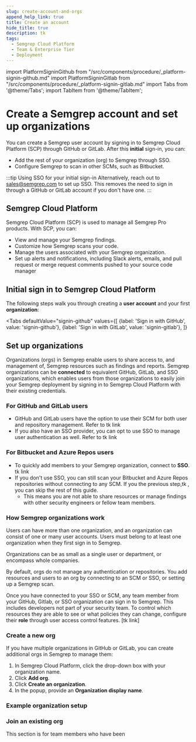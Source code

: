 ```yaml
---
slug: create-account-and-orgs
append_help_link: true
title: Create an account
hide_title: true
description: tk
tags:
  - Semgrep Cloud Platform
  - Team & Enterprise Tier
  - Deployment
---
```


import PlatformSigninGithub from "/src/components/procedure/_platform-signin-github.md"
import PlatformSigninGitlab from "/src/components/procedure/_platform-signin-gitlab.md"
import Tabs from '@theme/Tabs';
import TabItem from '@theme/TabItem';

# Create a Semgrep account and set up organizations

You can create a Semgrep user account by signing in to Semgrep Cloud Platform (SCP) through GitHub or GitLab. After this **initial** sign-in, you can:

* Add the rest of your organization (org) to Semgrep through SSO. 
* Configure Semgrep to scan in other SCMs, such as Bitbucket.

:::tip Using SSO for your initial sign-in 
Alternatively, reach out to [<i class="fa-regular fa-envelope"></i> sales@semgrep.com](mailto:sales@semgrep.com) to set up SSO. This removes the need to sign in through a GitHub or GitLab account if you don't have one.
:::

## Semgrep Cloud Platform

Semgrep Cloud Platform (SCP) is used to manage all Semgrep Pro products. With SCP, you can:

- View and manage your Semgrep findings.
- Customize how Semgrep scans your code.
- Manage the users associated with your Semgrep organization.
- Set up alerts and notifications, including Slack alerts, emails, and pull request or merge request comments pushed to your source code manager

## Initial sign in to Semgrep Cloud Platform

The following steps walk you through creating a **user account** and your first **organization**:

<Tabs
    defaultValue="signin-github"
    values={[
    {label: 'Sign in with GitHub', value: 'signin-github'},
    {label: 'Sign in with GitLab', value: 'signin-gitlab'},
    ]}
>

<TabItem value='signin-github'>

<PlatformSigninGithub />

</TabItem>

<TabItem value='signin-gitlab'>

<PlatformSigninGitlab />

</TabItem>

</Tabs>

## Set up organizations

Organizations (orgs) in Semgrep enable users to share access to, and management of, Semgrep resources such as findings and reports. Semgrep organizations can be **connected** to equivalent GitHub, GitLab, and SSO organizations, which enables users from those organizations to easily join your Semgrep deployment by signing in to Semgrep Cloud Platform with their existing credentials.

### For GitHub and GitLab users
- GitHub and GitLab users have the option to use their SCM for both user and repository management. Refer to tk link
- If you also have an SSO provider, you can opt to use SSO to manage user authentication as well. Refer to tk link

### For Bitbucket and Azure Repos users

- To quickly add members to your Semgrep organization, connect to **SSO**. tk link
- If you don't use SSO, you can still scan your Bitbucket and Azure Repos repositories without connecting to any SCM. If you  the previous step,tk , you can skip the rest of this guide.
    - This means you are not able to share resources or manage findings with other security engineers or fellow team members.

### How Semgrep organizations work

Users can have more than one organization, and an organization can consist of one or many user accounts. Users must belong to at least one organization when they first sign in to Semgrep. 

Organizations can be as small as a single user or department, or encompass whole companies. 

By default, orgs do not manage any authentication or repositories. You add resources and users to an org by connecting to an SCM or SSO, or setting up a Semgrep scan.

Once you have connected to your SSO or SCM, any team member from your GitHub, Gitlab, or SSO organization can sign in to Semgrep. This includes developers not part of your security team. To control which resources they are able to see or what policies they can change, configure their **role** through user access control features. [tk link]

### Create a new org

If you have multiple organizations in GitHub or GitLab, you can create additional orgs in Semgrep to manage them:

1. In Semgrep Cloud Platform, click the drop-down box with your organization name.
2. Click **Add org**.
3. Click **Create an organization**.
4. In the popup, provide an **Organization display name**.

### Example organization setup


### Join an existing org

This section is for team members who have been  

